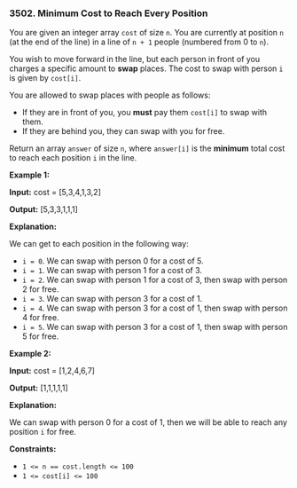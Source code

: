 ### 3502\. Minimum Cost to Reach Every Position

You are given an integer array `cost` of size `n`. You are currently at position `n` (at the end of the line) in a line of `n + 1` people (numbered from 0 to `n`).

You wish to move forward in the line, but each person in front of you charges a specific amount to **swap** places. The cost to swap with person `i` is given by `cost[i]`.

You are allowed to swap places with people as follows:

*   If they are in front of you, you **must** pay them `cost[i]` to swap with them.
*   If they are behind you, they can swap with you for free.

Return an array `answer` of size `n`, where `answer[i]` is the **minimum** total cost to reach each position `i` in the line.

**Example 1:**

**Input:** cost = \[5,3,4,1,3,2\]

**Output:** \[5,3,3,1,1,1\]

**Explanation:**

We can get to each position in the following way:

*   `i = 0`. We can swap with person 0 for a cost of 5.
*   `i = 1`. We can swap with person 1 for a cost of 3.
*   `i = 2`. We can swap with person 1 for a cost of 3, then swap with person 2 for free.
*   `i = 3`. We can swap with person 3 for a cost of 1.
*   `i = 4`. We can swap with person 3 for a cost of 1, then swap with person 4 for free.
*   `i = 5`. We can swap with person 3 for a cost of 1, then swap with person 5 for free.

**Example 2:**

**Input:** cost = \[1,2,4,6,7\]

**Output:** \[1,1,1,1,1\]

**Explanation:**

We can swap with person 0 for a cost of 1, then we will be able to reach any position `i` for free.

**Constraints:**

*   `1 <= n == cost.length <= 100`
*   `1 <= cost[i] <= 100`
